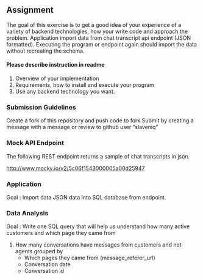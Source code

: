 
## Assignment
The goal of this exercise is to get a good idea of your experience of a variety of backend technologies, how your write code and approach the problem. Application import data from chat transcript api endpoint (JSON formatted). Executing the program or endpoint again should import the data without recreating the schema. 

#### Please describe instruction in readme
1. Overview of your implementation
2. Requirements, how to install and execute your program
3. Use any backend technology you want.

### Submission Guidelines
Create a fork of this repository and push code to fork
Submit by creating a message with a message or review to github user “slaveniq”


### Mock API Endpoint 
The following REST endpoint returns a sample of chat transcripts in json. 

http://www.mocky.io/v2/5c06f1543000005a00d25947

### Application
Goal : Import data JSON data into SQL database from endpoint.

### Data Analysis
Goal : Write one SQL query that will help us understand how many active customers and which page they came from
1. How many conversations have messages from customers and not agents grouped by
    - Which pages they came from (message_referer_url)
    - Conversation date
    - Conversation id

